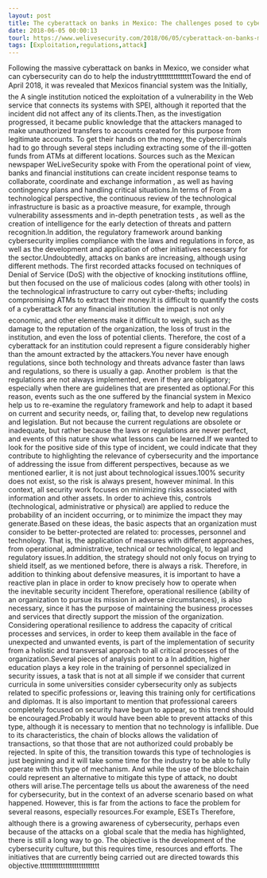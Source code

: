 ```yaml
---
layout: post
title: The cyberattack on banks in Mexico: The challenges posed to cybersecurity
date: 2018-06-05 00:00:13
tourl: https://www.welivesecurity.com/2018/06/05/cyberattack-on-banks-mexico-cybersecurity/
tags: [Exploitation,regulations,attack]
---
```

Following the massive cyberattack on banks in Mexico, we consider what can cybersecurity can do to help the industrytttttttttttttttToward the end of April 2018, it was revealed that Mexicos financial system was the Initially, the A single institution noticed the exploitation of a vulnerability in the Web service that connects its systems with SPEI, although it reported that the incident did not affect any of its clients.Then, as the investigation progressed, it became public knowledge that the attackers managed to make unauthorized transfers to accounts created for this purpose from legitimate accounts. To get their hands on the money, the cybercriminals had to go through several steps including extracting some of the ill-gotten funds from ATMs at different locations. Sources such as the Mexican newspaper WeLiveSecurity spoke with From the operational point of view, banks and financial institutions can create incident response teams to collaborate, coordinate and exchange information , as well as having contingency plans and handling critical situations.In terms of From a technological perspective, the continuous review of the technological infrastructure is basic as a proactive measure, for example, through vulnerability assessments and in-depth penetration tests , as well as the creation of intelligence for the early detection of threats and pattern recognition.In addition, the regulatory framework around banking cybersecurity implies compliance with the laws and regulations in force, as well as the development and application of other initiatives necessary for the sector.Undoubtedly, attacks on banks are increasing, although using different methods. The first recorded attacks focused on techniques of Denial of Service (DoS) with the objective of knocking institutions offline, but then focused on the use of malicious codes (along with other tools) in the technological infrastructure to carry out cyber-thefts; including compromising ATMs to extract their money.It is difficult to quantify the costs of a cyberattack for any financial institution  the impact is not only economic, and other elements make it difficult to weigh, such as the damage to the reputation of the organization, the loss of trust in the institution, and even the loss of potential clients. Therefore, the cost of a cyberattack for an institution could represent a figure considerably higher than the amount extracted by the attackers.You never have enough regulations, since both technology and threats advance faster than laws and regulations, so there is usually a gap. Another problem  is that the regulations are not always implemented, even if they are obligatory; especially when there are guidelines that are presented as optional.For this reason, events such as the one suffered by the financial system in Mexico help us to re-examine the regulatory framework and help to adapt it based on current and security needs, or, failing that, to develop new regulations and legislation. But not because the current regulations are obsolete or inadequate, but rather because the laws or regulations are never perfect, and events of this nature show what lessons can be learned.If we wanted to look for the positive side of this type of incident, we could indicate that they contribute to highlighting the relevance of cybersecurity and the importance of addressing the issue from different perspectives, because as we mentioned earlier, it is not just about technological issues.100% security does not exist, so the risk is always present, however minimal. In this context, all security work focuses on minimizing risks associated with information and other assets. In order to achieve this, controls (technological, administrative or physical) are applied to reduce the probability of an incident occurring, or to minimize the impact they may generate.Based on these ideas, the basic aspects that an organization must consider to be better-protected are related to: processes, personnel and technology. That is, the application of measures with different approaches, from operational, administrative, technical or technological, to legal and regulatory issues.In addition, the strategy should not only focus on trying to shield itself, as we mentioned before, there is always a risk. Therefore, in addition to thinking about defensive measures, it is important to have a reactive plan in place in order to know precisely how to operate when the inevitable security incident Therefore, operational resilience (ability of an organization to pursue its mission in adverse circumstances), is also necessary, since it has the purpose of maintaining the business processes and services that directly support the mission of the organization. Considering operational resilience to address the capacity of critical processes and services, in order to keep them available in the face of unexpected and unwanted events, is part of the implementation of security from a holistic and transversal approach to all critical processes of the organization.Several pieces of analysis point to a In addition, higher education plays a key role in the training of personnel specialized in security issues, a task that is not at all simple if we consider that current curricula in some universities consider cybersecurity only as subjects related to specific professions or, leaving this training only for certifications and diplomas. It is also important to mention that professional careers completely focused on security have begun to appear, so this trend should be encouraged.Probably it would have been able to prevent attacks of this type, although it is necessary to mention that no technology is infallible. Due to its characteristics, the chain of blocks allows the validation of transactions, so that those that are not authorized could probably be rejected. In spite of this, the transition towards this type of technologies is just beginning and it will take some time for the industry to be able to fully operate with this type of mechanism. And while the use of the blockchain could represent an alternative to mitigate this type of attack, no doubt others will arise.The percentage tells us about the awareness of the need for cybersecurity, but in the context of an adverse scenario based on what happened. However, this is far from the actions to face the problem for several reasons, especially resources.For example, ESETs Therefore, although there is a growing awareness of cybersecurity, perhaps even because of the attacks on a  global scale that the media has highlighted, there is still a long way to go. The objective is the development of the cybersecurity culture, but this requires time, resources and efforts. The initiatives that are currently being carried out are directed towards this objective.tttttttttttttttttttttttttt